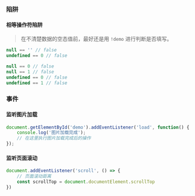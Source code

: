 ###  陷阱

#### 相等操作符陷阱

> 在不清楚数据的空态值前，最好还是用 `!demo` 进行判断是否填写。

```javascript
null == '' // false
undefined == 0 // false

null == 0 // false
null == 1 // false
undefined == 0 // false
undefined == 1 // false
```



### 事件

#### 监听图片加载

```javascript
document.getElementById('demo').addEventListener('load', function() {
    console.log('图片加载完成');
    // 在这里执行图片加载完成后的操作
});
```



#### 监听页面滚动

```javascript
document.addEventListener('scroll', () => {
    // 页面滚动距离
	const scrollTop = document.documentElement.scrollTop
})
```

